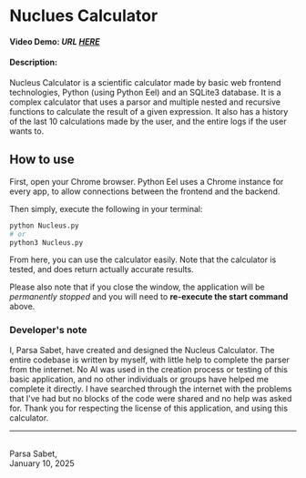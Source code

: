 # Nuclues Calculator
#### Video Demo:  _URL [HERE](https://drive.google.com/file/d/1t5XF8UeFY5lEnYBGX3RlzerFLz7et9O8/view?usp=drive_link)_
#### Description:
Nucleus Calculator is a scientific calculator made by basic web frontend technologies, Python (using Python Eel) and an SQLite3 database. It is a complex calculator that uses a parsor and multiple nested and recursive functions to calculate the result of a given expression. It also has a history of the last 10 calculations made by the user, and the entire logs if the user wants to.

## How to use
First, open your Chrome browser. Python Eel uses a Chrome instance for every app, to allow connections between the frontend and the backend.

Then simply, execute the following in your terminal:
```bash
python Nucleus.py
# or
python3 Nucleus.py
```

From here, you can use the calculator easily. Note that the calculator is tested, and does return actually accurate results.

Please also note that if you close the window, the application will be _permanently stopped_ and you will need to **re-execute the start command** above.

### Developer's note
I, Parsa Sabet, have created and designed the Nucleus Calculator.
The entire codebase is written by myself, with little help to complete the parser from the internet. No AI was used in the creation process or testing of this basic application, and no other individuals or groups have helped me complete it directly.
I have searched through the internet with the problems that I've had but no blocks of the code were shared and no help was asked for.
Thank you for respecting the license of this application, and using this calculator.

---
<br>
Parsa Sabet, <br>
January 10, 2025
